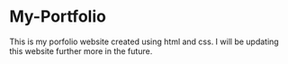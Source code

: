 # My-Portfolio
This is my porfolio website created using html and css. I will be updating this website further more in the future.
